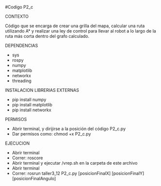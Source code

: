 #Codigo P2_c

CONTEXTO

Código que se encarga de crear una grilla del mapa, calcular una ruta utilizando A* y realizar una ley de control para llevar al robot a lo largo de la ruta más corta dentro del grafo calculado.

DEPENDENCIAS

 - sys
 - rospy
 - numpy
 - matplotlib
 - networkx
 - threading

INSTALACION LIBRERIAS EXTERNAS

 - pip install numpy
 - pip install matplotlib
 - pip install networkx

PERMISOS

 - Abrir terminal, y dirijirse a la posición del código P2_c.py
 - Dar permisos como: chmod +x P2_c.py

EJECUCION

 - Abrir terminal
 - Correr: roscore
 - Abrir terminal y ejecutar /vrep.sh en la carpeta de este archivo
 - Abrir terminal
 - Correr: rosrun taller3_12 P2_c.py [posicionFinalX] [posicionFinalY] [posicionFinalAngulo]
